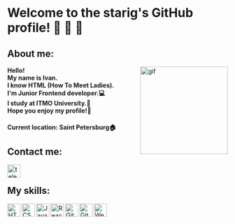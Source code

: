 # Welcome to the starig's GitHub profile! 👋 👋 👋 

## About me:

<img alt="gif" width="200px" align="right" src="https://media.tenor.com/images/dc545e5a0f93c9b2bf1d4f0af54ebbff/tenor.gif" />

<b>Hello!<br>
  My name is Ivan.<br>
  I know HTML (How To Meet Ladies).<br>
  I'm Junior Frontend developer.💻<br>
  I study at ITMO University.📜 <br>
  Hope you enjoy my profile!🙂</b>


#### Current location: Saint Petersburg🏠

## Contact me:
[<img align="left" alt="telegram" width="30px" src="https://www.flaticon.com/svg/vstatic/svg/2111/2111646.svg?token=exp=1616114453~hmac=1f03181f0f66986cc18675dbd5ac4046" />][Telegram]

<br>

## My skills:
<img align="left" alt="HTML5" width="30px" src="https://www.flaticon.com/premium-icon/icons/svg/2786/2786969.svg" />
<img align="left" alt="CSS3" width="30px" src="https://www.flaticon.com/svg/vstatic/svg/732/732190.svg?token=exp=1616902296~hmac=04a84017e3de1a86dad08715d0f58d40" />
<img align="left" alt="JavaScript" width="30px" src="https://www.flaticon.com/svg/vstatic/svg/541/541509.svg?token=exp=1617254611~hmac=db92bbc70aabfd5f3245e1f90851c2cb" />
<img align="left" alt="ReactJS" width="30px" src="https://www.flaticon.com/premium-icon/icons/svg/1183/1183621.svg" />
<img align="left" alt="Git" width="30px" src="https://www.flaticon.com/svg/vstatic/svg/2111/2111288.svg?token=exp=1616114528~hmac=7ec5d38e73822eed418abd2157671691" />
<img align="left" alt="GitHub" width="30px" src="https://www.flaticon.com/svg/vstatic/svg/2111/2111425.svg?token=exp=1616673990~hmac=96f7c025a9f0a16f9c4a44b580d2ec6b" />
<img align="left" alt="WebStorm" width="30px" src="https://cdn.freebiesupply.com/logos/large/2x/webstorm-icon-logo-svg-vector.svg" />


[Telegram]: https://t.me/starig
[Instagram]: https://www.instagram.com/starig.bb/
